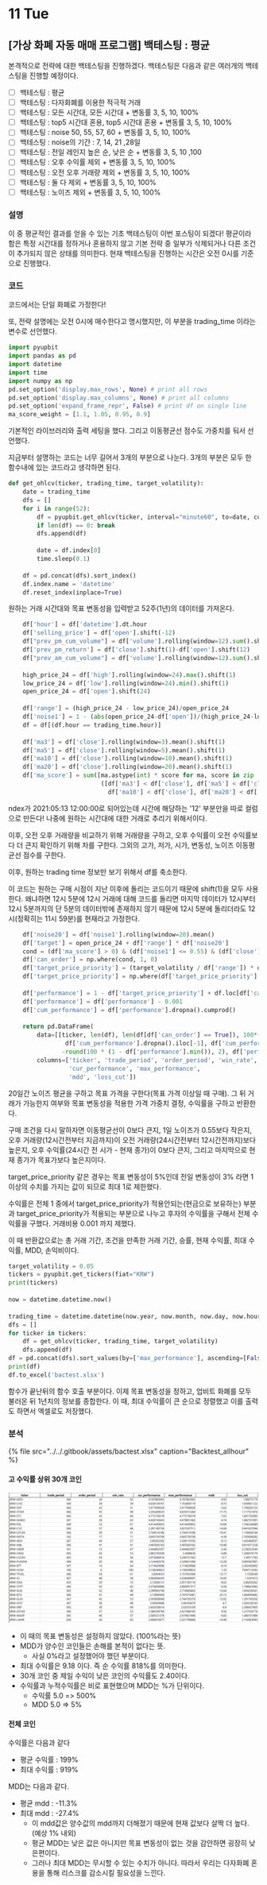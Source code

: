 # 11 Tue

## \[가상 화폐 자동 매매 프로그램\] 백테스팅 : 평균

본격적으로 전략에 대한 백테스팅을 진행하겠다. 백테스팅은 다음과 같은 여러개의 백테스팅을 진행할 예정이다.

* [ ] 백테스팅 : 평균
* [ ] 백테스팅 : 다자화폐를 이용한 적극적 거래
* [ ] 백테스팅 : 모든 시간대, 모든 시간대 + 변동률 3, 5, 10, 100%
* [ ] 백테스팅 : top5 시간대 혼용, top5 시간대 혼용 + 변동률 3, 5, 10, 100%
* [ ] 백테스팅 : noise 50, 55, 57, 60 + 변동률 3, 5, 10, 100%
* [ ] 백테스팅 : noise의 기간 : 7, 14, 21 ,28일
* [ ] 백테스팅 : 전일 레인지 높은 순, 낮은 순 + 변동률 3, 5, 10 ,100
* [ ] 백테스팅 : 오후 수익률 제외 + 변동률 3, 5, 10, 100%
* [ ] 백테스팅 : 오전 오후 거래량 제외 + 변동률 3, 5, 10, 100%
* [ ] 백테스팅 : 둘 다 제외 + 변동률 3, 5, 10, 100%
* [ ] 백테스팅 : 노이즈 제외 + 변동률 3, 5, 10, 100%

### 설명

이 중 평균적인 결과를 얻을 수 있는 기초 백테스팅이 이번 포스팅이 되겠다! 평균이라 함은 특정 시간대를 정하거나 혼용하지 않고 기본 전략 중 일부가 삭제되거나 다른 조건이 추가되지 않은 상태를 의미한다. 현재 백테스팅을 진행하는 시간은 오전 0시를 기준으로 진행했다.

### 코드

코드에서는 단일 화폐로 가정한다!

또, 전략 설명에는 오전 0시에 매수한다고 명시했지만, 이 부분을 trading\_time 이라는 변수로 선언했다.

```python
import pyupbit
import pandas as pd
import datetime
import time
import numpy as np
pd.set_option('display.max_rows', None) # print all rows
pd.set_option('display.max_columns', None) # print all columns
pd.set_option('expand_frame_repr', False) # print df on single line
ma_score_weight = [1.1, 1.05, 0.95, 0.9]
```

기본적인 라이브러리와 출력 세팅을 했다. 그리고 이동평균선 점수도 가중치를 둬서 선언했다.

지금부터 설명하는 코드는 너무 길어서 3개의 부분으로 나눈다. 3개의 부분은 모두 한 함수내에 있는 코드라고 생각하면 된다.

```python
def get_ohlcv(ticker, trading_time, target_volatility):
    date = trading_time
    dfs = []
    for i in range(52):
        df = pyupbit.get_ohlcv(ticker, interval="minute60", to=date, count=24*7)
        if len(df) == 0: break
        dfs.append(df)

        date = df.index[0]
        time.sleep(0.1)

    df = pd.concat(dfs).sort_index()
    df.index.name = 'datetime'
    df.reset_index(inplace=True)
```

원하는 거래 시간대와 목표 변동성을 입력받고 52주\(1년\)의 데이터를 가져온다.

```python
    df['hour'] = df['datetime'].dt.hour
    df['selling_price'] = df['open'].shift(-12)
    df["prev_pm_cum_volume"] = df['volume'].rolling(window=12).sum().shift(1)
    df['prev_pm_return'] = df['close'].shift(1)-df['open'].shift(12)
    df["prev_am_cum_volume"] = df['volume'].rolling(window=12).sum().shift(13)

    high_price_24 = df['high'].rolling(window=24).max().shift(1)
    low_price_24 = df['low'].rolling(window=24).min().shift(1)
    open_price_24 = df['open'].shift(24)

    df['range'] = (high_price_24 - low_price_24)/open_price_24
    df['noise1'] = 1 - (abs(open_price_24-df['open'])/(high_price_24-low_price_24))
    df = df[(df.hour == trading_time.hour)]

    df['ma3'] = df['close'].rolling(window=3).mean().shift(1)
    df['ma5'] = df['close'].rolling(window=5).mean().shift(1)
    df['ma10'] = df['close'].rolling(window=10).mean().shift(1)
    df['ma20'] = df['close'].rolling(window=20).mean().shift(1)
    df['ma_score'] = sum([ma.astype(int) * score for ma, score in zip
                          ([df['ma3'] < df['close'], df['ma5'] < df['close'],
                            df['ma10'] < df['close'], df['ma20'] < df['close']], ma_score_weight)]) / 4
```

ndex가 2021:05:13 12:00:00로 되어있는데 시간에 해당하는 '12' 부분만을 따로 컬럼으로 만든다! 나중에 원하는 시간대에 대한 거래로 추리기 위해서이다.

이후, 오전 오후 거래량을 비교하기 위해 거래량을 구하고, 오후 수익률이 오전 수익률보다 더 큰지 확인하기 위해 차를 구한다. 그외의 고가, 저가, 시가, 변동성, 노이즈 이동평균선 점수를 구한다.

이후, 원하는 trading time 정보만 보기 위해서 df를 축소한다.

이 코드는 원하는 구매 시점이 지난 이후에 돌리는 코드이기 때문에 shift\(1\)을 모두 사용한다. 왜냐하면 12시 5분에 12시 거래에 대해 코드를 돌리면 마지막 데이터가 12시부터 12시 5분까지의 단 5분의 데이터밖에 존재하지 않기 때문에 12시 5분에 돌리더라도 12시\(정확히는 11시 59분\)를 현재라고 가정한다.

```python
    df['noise20'] = df['noise1'].rolling(window=20).mean()
    df['target'] = open_price_24 + df['range'] * df['noise20']
    cond = (df['ma_score'] > 0) & (df['noise1'] <= 0.55) & (df['close'] >= df['target']) & (df['prev_pm_return'] > 0) & (df["prev_pm_cum_volume"] > df["prev_am_cum_volume"])
    df['can_order'] = np.where(cond, 1, 0)
    df['target_price_priority'] = (target_volatility / df['range']) * df['ma_score']
    df['target_price_priority'] = np.where(df['target_price_priority'] > 1, 1, df['target_price_priority'])

    df['performance'] = 1 - df['target_price_priority'] + df.loc[df['can_order'] == 1, 'selling_price'] / df.loc[df['can_order'] == 1, 'close'] * df['target_price_priority']
    df['performance'] = df['performance'] - 0.001
    df['cum_performance'] = df['performance'].dropna().cumprod()

    return pd.DataFrame(
        data=[[ticker, len(df), len(df[df['can_order'] == True]), 100*(round(df[df['performance'] >= 1].count()['performance'] / len(df[df['can_order'] == True]), 2)),
                df['cum_performance'].dropna().iloc[-1], df['cum_performance'].max(),
               -round(100 * (1 - df['performance'].min()), 2), df['performance'].loc[df['performance'] > 1].sum() / (df['performance'].loc[df['performance'] < 1].sum() + 1e-5)]],
        columns=['ticker', 'trade_period', 'order_period', 'win_rate',
                 'cur_performance', 'max_performance',
                 'mdd', 'loss_cut'])
```

20일간 노이즈 평균을 구하고 목표 가격을 구한다\(목표 가격 이상일 때 구매\). 그 뒤 거래가 가능한지 여부와 목표 변동성을 적용한 가격 가중치 결정, 수익률을 구하고 반환한다.

구매 조건을 다시 말하자면 이동평균선이 0보다 큰지, 1일 노이즈가 0.55보다 작은지, 오후 거래량\(12시간전부터 지금까지\)이 오전 거래량\(24시간전부터 12시간전까지\)보다 높은지, 오후 수익률\(24시간 전 시가 - 현재 종가\)이 0보다 큰지, 그리고 마지막으로 현재 종가가 목표가보다 높은지이다.

target\_price\_priority 같은 경우는 목표 변동성이 5%인데 전일 변동성이 3% 라면 1이상의 수치를 가지는 값이 되므로 최대 1로 제한했다.

수익률은 전체 1 중에서 target\_price\_priority가 적용안되는\(현금으로 보유하는\) 부분과 target\_price\_priority가 적용되는 부분으로 나누고 후자의 수익률을 구해서 전체 수익률을 구했다. 거래비용 0.001 까지 제했다.

이 때 반환값으로는 총 거래 기간, 조건을 만족한 거래 기간, 승률, 현재 수익률, 최대 수익률, MDD, 손익비이다.

```python
target_volatility = 0.05
tickers = pyupbit.get_tickers(fiat="KRW")
print(tickers)

now = datetime.datetime.now()

trading_time = datetime.datetime(now.year, now.month, now.day, now.hour, 1)
dfs = []
for ticker in tickers:
    df = get_ohlcv(ticker, trading_time, target_volatility)
    dfs.append(df)
df = pd.concat(dfs).sort_values(by=['max_performance'], ascending=[False])
print(df)
df.to_excel('bactest.xlsx')
```

함수가 끝난뒤의 함수 호출 부분이다. 이제 목표 변동성을 정하고, 업비트 화폐를 모두 불러온 뒤 1년치의 정보를 종합한다. 이 때, 최대 수익률이 큰 순으로 정렬했고 이를 출력도 하면서 엑셀로도 저장했다.

### 분석

{% file src="../../.gitbook/assets/bactest.xlsx" caption="Backtest\_allhour" %}

#### 고 수익률 상위 30개 코인

![](../../.gitbook/assets/image%20%28462%29.png)

* 이 때의 목표 변동성은 설정하지 않았다. \(100%라는 뜻\)
* MDD가 양수인 코인들은 손해를 본적이 없다는 뜻.
  * 사실 0%라고 설정했어야 했던 부분이다.
* 최대 수익률은 9.18 이다. 즉 순 수익률 818%를 의미한다.
* 30개 코인 중 제일 수익이 낮은 코인의 수익률도 2.40이다.
* 수익률과 누적수익률은 비로 표현했으며 MDD는 %가 단위이다.
  * 수익률 5.0 =&gt; 500%
  * MDD 5.0 =&gt; 5%

#### 전체 코인

수익률은 다음과 같다

* 평균 수익률 : 199%
* 최대 수익률 : 919%

MDD는 다음과 같다.

* 평균 mdd : -11.3%
* 최대 mdd : -27.4%
  * 이 mdd값은 양수값의 mdd까지 더해졌기 때문에 현재 값보다 살짝 더 높다. \(예상 1% 내외\)
  * 평균 MDD는 낮은 값은 아니지만 목표 변동성이 없는 것을 감안하면 굉장히 낮은편이다.
  * 그러나 최대 MDD는 무시할 수 있는 수치가 아니다. 따라서 우리는 다자화폐 혼용을 통해 리스크를 감소시킬 필요성을 느낀다. 

